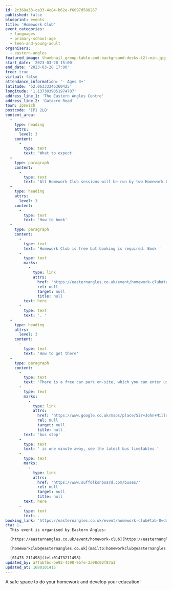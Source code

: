 ```yaml
---
id: 2c368a33-ca33-4c84-b62e-f6897d588267
published: false
blueprint: events
title: 'Homework Club'
event_categories:
  - languages
  - primary-school-age
  - teen-and-young-adult
organisers:
  - eastern-angles
featured_image: thumbnail_group-table-and-background-desks-(2)-min.jpg
start_date: '2023-03-28 15:00'
end_date: '2023-03-28 17:00'
free: true
virtual: false
attendance_information: '- Ages 3+'
latitude: '52.06333346360425'
longitude: '1.1373039051974707'
address_line_1: 'The Eastern Angles Centre'
address_line_2: 'Gatacre Road'
town: Ipswich
postcode: 'IP1 2LQ'
content_area:
  -
    type: heading
    attrs:
      level: 3
    content:
      -
        type: text
        text: 'What to expect'
  -
    type: paragraph
    content:
      -
        type: text
        text: 'All Homework Club sessions will be run by two Homework Club Assistants who will supervise and support young people with their homework, ensuring all tasks set by their schools are completed on time. Free internet access, use of computers and printing will also be available, as well as free snacks! '
  -
    type: heading
    attrs:
      level: 3
    content:
      -
        type: text
        text: 'How to book'
  -
    type: paragraph
    content:
      -
        type: text
        text: 'Homework Club is free but booking is required. Book '
      -
        type: text
        marks:
          -
            type: link
            attrs:
              href: 'https://easternangles.co.uk/event/homework-club#tab-0=dates-and-times'
              rel: null
              target: null
              title: null
        text: here
      -
        type: text
        text: '. '
  -
    type: heading
    attrs:
      level: 3
    content:
      -
        type: text
        text: 'How to get there'
  -
    type: paragraph
    content:
      -
        type: text
        text: 'There is a free car park on-site, which you can enter using the large blue gates located on the right-hand side of Gatacre Road. Other car parks nearby which are pay and display include: South Street Car Park (10 min walk to theatre), Portman Road Car Park (16 min walk to theatre). The closest '
      -
        type: text
        marks:
          -
            type: link
            attrs:
              href: 'https://www.google.co.uk/maps/place/Sir+John+Mills+Theatre/@52.0631843,1.1376062,19.75z/data=!4m12!1m6!3m5!1s0x47d9a1b5f34a8ddd:0xe05bc781d84ef4dd!2sEastern+Angles+Centre!8m2!3d52.0631422!4d1.13732!3m4!1s0x47d9a1b5f9a67d49:0x8856208cee78829a!8m2!3d52.063236!4d1.137275'
              rel: null
              target: null
              title: null
        text: 'bus stop'
      -
        type: text
        text: ' is one minute away, see the latest bus timetables '
      -
        type: text
        marks:
          -
            type: link
            attrs:
              href: 'https://www.suffolkonboard.com/buses/'
              rel: null
              target: null
              title: null
        text: here
      -
        type: text
        text: .
booking_link: 'https://easternangles.co.uk/event/homework-club#tab-0=dates-and-times'
cta: |-
  This event is organised by Eastern Angles:

  [https://easternangles.co.uk/event/homework-club](https://easternangles.co.uk/event/homework-club) 

  [homeworkclub@easternangles.co.uk](mailto:homeworkclub@easternangles.co.uk)

  [01473 211498](tel:01473211498)
updated_by: a7fabfbc-be93-4390-9bfe-3a08c02f87a1
updated_at: 1680101415
---
```

A safe space to do your homework and develop your education!